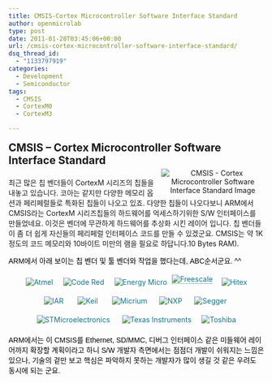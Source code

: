 ```yaml
---
title: CMSIS-Cortex Microcontroller Software Interface Standard
author: openmicrolab
type: post
date: 2011-01-28T03:45:06+00:00
url: /cmsis-cortex-microcontroller-software-interface-standard/
dsq_thread_id:
  - "1133797919"
categories:
  - Development
  - Semiconductor
tags:
  - CMSIS
  - CortexM0
  - CortexM3

---
```

<SPAN style="WIDOWS: 2; TEXT-TRANSFORM: none; TEXT-INDENT: 0px; BORDER-COLLAPSE: separate; FONT: medium Gulim; WHITE-SPACE: normal; ORPHANS: 2; LETTER-SPACING: normal; COLOR: rgb(0,0,0); WORD-SPACING: 0px; -webkit-border-horizontal-spacing: 0px; -webkit-border-vertical-spacing: 0px; -webkit-text-decorations-in-effect: none; -webkit-text-size-adjust: auto; -webkit-text-stroke-width: 0px" class=Apple-style-span><SPAN style="FONT-FAMILY: arial, verdana, tahoma, sans-serif; FONT-SIZE: 14px" class=Apple-style-span>  


<H1 style="PADDING-BOTTOM: 0px; MARGIN: 0.8em 0px 0.2em; PADDING-LEFT: 0px; PADDING-RIGHT: 0px; FONT-SIZE: 21px; PADDING-TOP: 0px">
  CMSIS &#8211; Cortex Microcontroller Software Interface Standard
</H1>

  
<DIV style="TEXT-ALIGN: left; WIDTH: 0px; DISPLAY: inline" class=cputext><SPAN style="TEXT-ALIGN: center; PADDING-LEFT: 5px; WIDTH: 203px; DISPLAY: inline; FLOAT: right" class=cpuimage><IMG style="BORDER-RIGHT-WIDTH: 0px; MARGIN: 0px; BORDER-TOP-WIDTH: 0px; BORDER-BOTTOM-WIDTH: 0px; BORDER-LEFT-WIDTH: 0px" alt="CMSIS - Cortex Microcontroller Software Interface Standard Image" src="http://www.arm.com/images/CMSIS_Logo.jpg" /></SPAN>  


<DIV>
  <br /> 최근 많은 칩 벤더들이 CortexM 시리즈의 칩들을 내놓고 있습니다. 코아는 같지만 다양한 메모리 옵션과 페리페럴들로 특화된 칩들이 나오고 있죠. 다양한 칩들이 나오다보니 ARM에서 CMSIS라는&nbsp;CortexM 시리즈칩들의 하드웨어를 억세스하기위한 S/W 인터페이스를 만들었네요.&nbsp;이것은 벤더에 무관하게 하드웨어를 추상화 시킨 레이어 입니다. 칩 벤더들이 좀 더 쉽게 자신들의 페리페럴 인터페이스 코드를 만들 수 있겠군요. CMSIS는 약 1K정도의 코드 메모리와 10바이트 미만의 램을 필요로 하답니다.10 Bytes RAM).</p> 
  
  <p>
    <SPAN style="WIDOWS: 2; TEXT-TRANSFORM: none; TEXT-INDENT: 0px; BORDER-COLLAPSE: separate; FONT: medium Gulim; WHITE-SPACE: normal; ORPHANS: 2; LETTER-SPACING: normal; COLOR: rgb(0,0,0); WORD-SPACING: 0px; -webkit-border-horizontal-spacing: 0px; -webkit-border-vertical-spacing: 0px; -webkit-text-decorations-in-effect: none; -webkit-text-size-adjust: auto; -webkit-text-stroke-width: 0px" class=Apple-style-span><SPAN style="FONT-FAMILY: arial, verdana, tahoma, sans-serif; FONT-SIZE: 14px" class=Apple-style-span>ARM에서 아래 보이는 칩 벤더 및 툴 벤더와 작업을 했다는데, ABC순서군요. ^^
  </p>
  
  <p>
    <P style="PADDING-BOTTOM: 0px; MARGIN: 0.4em 0px 0.8em; PADDING-LEFT: 0px; PADDING-RIGHT: 0px; PADDING-TOP: 0px" align=center><A style="BORDER-BOTTOM: rgb(15,117,142) 0px dotted; BORDER-RIGHT-WIDTH: 0px; BORDER-TOP-WIDTH: 0px; COLOR: rgb(15,117,142); BORDER-LEFT-WIDTH: 0px; TEXT-DECORATION: none" class=noline onclick="javascript:pageTracker._trackPageview('http://www.arm.com/community/partners/display_company/rw/company/atmel/')" href="http://www.arm.com/community/partners/display_company/rw/company/atmel/"><IMG style="BORDER-RIGHT-WIDTH: 0px; MARGIN: 10px; BORDER-TOP-WIDTH: 0px; BORDER-BOTTOM-WIDTH: 0px; BORDER-LEFT-WIDTH: 0px" border=0 alt=Atmel align=middle src="http://www.arm.com/images/CC_Atmel.gif"></A><A style="BORDER-BOTTOM: rgb(15,117,142) 0px dotted; BORDER-RIGHT-WIDTH: 0px; BORDER-TOP-WIDTH: 0px; COLOR: rgb(15,117,142); BORDER-LEFT-WIDTH: 0px; TEXT-DECORATION: none" class=noline onclick="javascript:pageTracker._trackPageview('http://www.arm.com/community/partners/display_company/rw/company/code-red-technologies/')" href="http://www.arm.com/community/partners/display_company/rw/company/code-red-technologies/"><IMG style="BORDER-RIGHT-WIDTH: 0px; MARGIN: 10px; BORDER-TOP-WIDTH: 0px; BORDER-BOTTOM-WIDTH: 0px; BORDER-LEFT-WIDTH: 0px" border=0 alt="Code Red" align=middle src="http://www.arm.com/images/CC_CodeRed.jpg"></A><A style="BORDER-BOTTOM: rgb(15,117,142) 0px dotted; BORDER-RIGHT-WIDTH: 0px; BORDER-TOP-WIDTH: 0px; COLOR: rgb(15,117,142); BORDER-LEFT-WIDTH: 0px; TEXT-DECORATION: none" class=noline onclick="javascript:pageTracker._trackPageview('http://www.arm.com/community/partners/display_company/rw/company/energy-micro-as/')" href="http://www.arm.com/community/partners/display_company/rw/company/energy-micro-as/"><IMG style="BORDER-RIGHT-WIDTH: 0px; MARGIN: 10px; BORDER-TOP-WIDTH: 0px; BORDER-BOTTOM-WIDTH: 0px; BORDER-LEFT-WIDTH: 0px" border=0 alt="Energy Micro" align=middle src="http://www.arm.com/images/CC_EnergyMicro.gif"></A><A style="BORDER-BOTTOM: rgb(15,117,142) 1px dotted; COLOR: rgb(15,117,142); TEXT-DECORATION: none" title=Freescale href="http://www.arm.com/community/partners/display_company/rw/company/freescale-semiconductor/" target=_self><IMG style="BORDER-RIGHT-WIDTH: 0px; MARGIN: 0px; BORDER-TOP-WIDTH: 0px; BORDER-BOTTOM-WIDTH: 0px; BORDER-LEFT-WIDTH: 0px" border=0 alt=Freescale src="http://www.arm.com/images/CC_Freescale.gif"></A><A style="BORDER-BOTTOM: rgb(15,117,142) 0px dotted; BORDER-RIGHT-WIDTH: 0px; BORDER-TOP-WIDTH: 0px; COLOR: rgb(15,117,142); BORDER-LEFT-WIDTH: 0px; TEXT-DECORATION: none" class=noline onclick="javascript:pageTracker._trackPageview('http://www.arm.com/community/partners/display_company/rw/company/stmicroelectronics/')" href="http://www.arm.com/community/partners/display_company/rw/company/stmicroelectronics/"></A>&nbsp;<SPAN class=Apple-converted-space>&nbsp;</SPAN><A style="BORDER-BOTTOM: rgb(15,117,142) 0px dotted; BORDER-RIGHT-WIDTH: 0px; BORDER-TOP-WIDTH: 0px; COLOR: rgb(15,117,142); BORDER-LEFT-WIDTH: 0px; TEXT-DECORATION: none" class=noline onclick="javascript:pageTracker._trackPageview('http://www.arm.com/community/partners/display_company/rw/company/hitex-development-tools/')" href="http://www.arm.com/community/partners/display_company/rw/company/hitex-development-tools/"><IMG style="BORDER-RIGHT-WIDTH: 0px; MARGIN: 10px; BORDER-TOP-WIDTH: 0px; BORDER-BOTTOM-WIDTH: 0px; BORDER-LEFT-WIDTH: 0px" border=0 alt=Hitex align=middle src="http://www.arm.com/images/CC_Hitex.jpg"></A><A style="BORDER-BOTTOM: rgb(15,117,142) 0px dotted; BORDER-RIGHT-WIDTH: 0px; BORDER-TOP-WIDTH: 0px; COLOR: rgb(15,117,142); BORDER-LEFT-WIDTH: 0px; TEXT-DECORATION: none" class=noline onclick="javascript:pageTracker._trackPageview('http://www.arm.com/community/partners/display_company/rw/company/iar-systems/')" href="http://www.arm.com/community/partners/display_company/rw/company/iar-systems/"><IMG style="BORDER-RIGHT-WIDTH: 0px; MARGIN: 10px; BORDER-TOP-WIDTH: 0px; BORDER-BOTTOM-WIDTH: 0px; BORDER-LEFT-WIDTH: 0px" border=0 alt=IAR align=middle src="http://www.arm.com/images/CC_IAR.jpg"></A>&nbsp;<SPAN class=Apple-converted-space>&nbsp;</SPAN><A style="BORDER-BOTTOM: rgb(15,117,142) 0px dotted; BORDER-RIGHT-WIDTH: 0px; BORDER-TOP-WIDTH: 0px; COLOR: rgb(15,117,142); BORDER-LEFT-WIDTH: 0px; TEXT-DECORATION: none" class=noline onclick="javascript:pageTracker._trackPageview('http://www.arm.com/community/partners/display_company/rw/company/keil-tools-by-arm/')" href="http://www.arm.com/community/partners/display_company/rw/company/keil-tools-by-arm/"><IMG style="BORDER-RIGHT-WIDTH: 0px; MARGIN: 10px; BORDER-TOP-WIDTH: 0px; BORDER-BOTTOM-WIDTH: 0px; BORDER-LEFT-WIDTH: 0px" border=0 alt=Keil align=middle src="http://www.arm.com/images/CC_Keil.jpg"></A>&nbsp;<A style="BORDER-BOTTOM: rgb(15,117,142) 0px dotted; BORDER-RIGHT-WIDTH: 0px; BORDER-TOP-WIDTH: 0px; COLOR: rgb(15,117,142); BORDER-LEFT-WIDTH: 0px; TEXT-DECORATION: none" class=noline onclick="javascript:pageTracker._trackPageview('http://www.arm.com/community/partners/display_company/rw/company/texas-instruments/')" href="http://www.arm.com/community/partners/display_company/rw/company/texas-instruments/"></A><SPAN class=Apple-converted-space>&nbsp;</SPAN><A style="BORDER-BOTTOM: rgb(15,117,142) 0px dotted; BORDER-RIGHT-WIDTH: 0px; BORDER-TOP-WIDTH: 0px; COLOR: rgb(15,117,142); BORDER-LEFT-WIDTH: 0px; TEXT-DECORATION: none" class=noline onclick="javascript:pageTracker._trackPageview('http://www.arm.com/community/partners/display_company/rw/company/micrium/')" href="http://www.arm.com/community/partners/display_company/rw/company/micrium/"><IMG style="BORDER-RIGHT-WIDTH: 0px; MARGIN: 10px; BORDER-TOP-WIDTH: 0px; BORDER-BOTTOM-WIDTH: 0px; BORDER-LEFT-WIDTH: 0px" border=0 alt=Micrium align=middle src="http://www.arm.com/images/CC_Micrium.gif"></A><SPAN class=Apple-converted-space>&nbsp;</SPAN><A style="BORDER-BOTTOM: rgb(15,117,142) 0px dotted; BORDER-RIGHT-WIDTH: 0px; BORDER-TOP-WIDTH: 0px; COLOR: rgb(15,117,142); BORDER-LEFT-WIDTH: 0px; TEXT-DECORATION: none" class=noline onclick="javascript:pageTracker._trackPageview('http://www.arm.com/community/partners/display_company/rw/company/nxp/')" href="http://www.arm.com/community/partners/display_company/rw/company/nxp/"><IMG style="BORDER-RIGHT-WIDTH: 0px; MARGIN: 10px; BORDER-TOP-WIDTH: 0px; BORDER-BOTTOM-WIDTH: 0px; BORDER-LEFT-WIDTH: 0px" border=0 alt=NXP align=middle src="http://www.arm.com/images/CC_NXP.gif"></A><SPAN class=Apple-converted-space>&nbsp;</SPAN><A style="BORDER-BOTTOM: rgb(15,117,142) 0px dotted; BORDER-RIGHT-WIDTH: 0px; BORDER-TOP-WIDTH: 0px; COLOR: rgb(15,117,142); BORDER-LEFT-WIDTH: 0px; TEXT-DECORATION: none" class=noline onclick="javascript:pageTracker._trackPageview('http://www.arm.com/community/partners/display_company/rw/company/segger-microcontroller-gmbh-co-kg/')" href="http://www.arm.com/community/partners/display_company/rw/company/segger-microcontroller-gmbh-co-kg/"><IMG style="BORDER-RIGHT-WIDTH: 0px; MARGIN: 10px; BORDER-TOP-WIDTH: 0px; BORDER-BOTTOM-WIDTH: 0px; BORDER-LEFT-WIDTH: 0px" border=0 alt=Segger align=middle src="http://www.arm.com/images/CC_Segger.jpg"></A><SPAN class=Apple-converted-space>&nbsp;</SPAN><A style="BORDER-BOTTOM: rgb(15,117,142) 0px dotted; BORDER-RIGHT-WIDTH: 0px; BORDER-TOP-WIDTH: 0px; COLOR: rgb(15,117,142); BORDER-LEFT-WIDTH: 0px; TEXT-DECORATION: none" class=noline onclick="javascript:pageTracker._trackPageview('http://www.arm.com/community/partners/display_company/rw/company/stmicroelectronics/')" href="http://www.arm.com/community/partners/display_company/rw/company/stmicroelectronics/"><IMG style="BORDER-RIGHT-WIDTH: 0px; MARGIN: 10px; BORDER-TOP-WIDTH: 0px; BORDER-BOTTOM-WIDTH: 0px; BORDER-LEFT-WIDTH: 0px" border=0 alt=STMicroelectronics align=middle src="http://www.arm.com/images/CC_STMicroelectronics.jpg"></A><SPAN class=Apple-converted-space>&nbsp;</SPAN><A style="BORDER-BOTTOM: rgb(15,117,142) 0px dotted; BORDER-RIGHT-WIDTH: 0px; BORDER-TOP-WIDTH: 0px; COLOR: rgb(15,117,142); BORDER-LEFT-WIDTH: 0px; TEXT-DECORATION: none" class=noline onclick="javascript:pageTracker._trackPageview('http://www.arm.com/community/partners/display_company/rw/company/texas-instruments/')" href="http://www.arm.com/community/partners/display_company/rw/company/texas-instruments/"><IMG style="BORDER-RIGHT-WIDTH: 0px; MARGIN: 10px; BORDER-TOP-WIDTH: 0px; BORDER-BOTTOM-WIDTH: 0px; BORDER-LEFT-WIDTH: 0px" border=0 alt="Texas Instruments" align=middle src="http://www.arm.com/images/CC_TexasInstruments.gif"></A><A style="BORDER-BOTTOM: rgb(15,117,142) 0px dotted; BORDER-RIGHT-WIDTH: 0px; BORDER-TOP-WIDTH: 0px; COLOR: rgb(15,117,142); BORDER-LEFT-WIDTH: 0px; TEXT-DECORATION: none" class=noline onclick="javascript:pageTracker._trackPageview('http://www.arm.com/community/partners/display_company/rw/company/toshiba-america-electronic-components/')" href="http://www.arm.com/community/partners/display_company/rw/company/toshiba-america-electronic-components/"><IMG style="BORDER-RIGHT-WIDTH: 0px; MARGIN: 10px; BORDER-TOP-WIDTH: 0px; BORDER-BOTTOM-WIDTH: 0px; BORDER-LEFT-WIDTH: 0px" border=0 alt=Toshiba align=middle src="http://www.arm.com/images/CC_Toshiba.gif"></A>
  </P></SPAN></SPAN>
</DIV></DIV></SPAN></SPAN><SPAN style="WIDOWS: 2; TEXT-TRANSFORM: none; TEXT-INDENT: 0px; BORDER-COLLAPSE: separate; FONT: medium Gulim; WHITE-SPACE: normal; ORPHANS: 2; LETTER-SPACING: normal; COLOR: rgb(0,0,0); WORD-SPACING: 0px; -webkit-border-horizontal-spacing: 0px; -webkit-border-vertical-spacing: 0px; -webkit-text-decorations-in-effect: none; -webkit-text-size-adjust: auto; -webkit-text-stroke-width: 0px" class=Apple-style-span><SPAN style="FONT-FAMILY: arial, verdana, tahoma, sans-serif; FONT-SIZE: 14px" class=Apple-style-span>ARM에서는 이 CMSIS를 Ethernet, SD/MMC, 디버그 인터페이스&nbsp;같은 미들웨어 레이어까지 확장할&nbsp;계획이라고 하니 S/W 개발자 측면에서는 점점더 개발이 쉬워지는 느낌은 있으나, 기술의 겉만 보고 핵심은 파악하지 못하는 개발자가 많이 생길 것 같은 우려도 동시에 되는 군요.

  
</SPAN></SPAN>